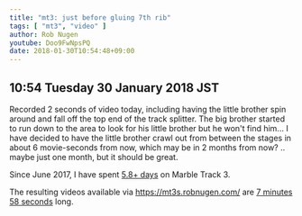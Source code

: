 ```yaml
---
title: "mt3: just before gluing 7th rib"
tags: [ "mt3", "video" ]
author: Rob Nugen
youtube: Doo9FwNpsPQ
date: 2018-01-30T10:54:48+09:00
---
```


## 10:54 Tuesday 30 January 2018 JST

Recorded 2 seconds of video today, including having the little brother
spin around and fall off the top end of the track splitter.  The big
brother started to run down to the area to look for his little brother
but he won't find him...  I have decided to have the little brother
crawl out from between the stages in about 6 movie-seconds from now,
which may be in 2 months from now?  .. maybe just one month, but it
should be great.

Since June 2017, I have spent
[5.8+ days](
http://grun1.com/utils/timeCalc.html?t1=4:14:42&c1=June%202017%204:14:42&t2=10:16:10&c2=July%202017%2010:16:10&t3=26:12:06&c3=Aug%202017%2026:12:06&t4=29:46:54&c4=Sep%202017%2029:46:54&t5=14:55:11&c5=Oct%202017%2014:55:11&t6=29:39:56&c6=Nov%202017%2029:39:56&t7=6:02:28&c7=Dec%202017%206:02:28&t8=1:36:11&c8=2%20Jan%202018&t9=1:21:57&c9=4%20Jan%202018&t10=36:20&c10=7%20Jan%202018&t11=2:00:16&c11=8%20Jan%202018&t12=1:18:52&t13=1:16:21&t14=55:44&t15=3:49&t16=1:23:37&c16=18%20Jan%202018&t17=1:02:05&t18=57:32&t19=54:29&t20=2:52:34&c20=28%20jan%202018&t21=1:45:41&c21=30%20jan%202018&mode=0&fs3=1&ft2=1&f3t1=1&f4t0=1&d=:&o10=1&fps=
) on Marble Track 3.

The resulting videos available via https://mt3s.robnugen.com/ are
[7 minutes 58 seconds](
http://grun1.com/utils/timeCalc.html?t1=1:08&c1=skeleton%20arrives&t2=1:40&c2=oops%20after%20drawing%20circle%20on%20stage&t3=1:31&c3=attached%20bearing%20to%20stage&t4=2:03&c4=big%20curve%20ball&t5=1:36&c5=before%20gluing%207th%20rib&mode=0&fs3=1&ft2=1&f3t1=1&f4t0=1&d=:&o1=1&fps=
) long.
